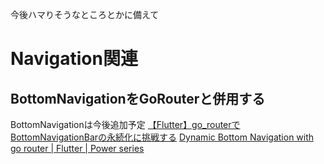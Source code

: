 今後ハマりそうなところとかに備えて

# Navigation関連
## BottomNavigationをGoRouterと併用する
BottomNavigationは今後追加予定
[【Flutter】go_routerでBottomNavigationBarの永続化に挑戦する](https://zenn.dev/heyhey1028/articles/d64564e6fd1df4)
[Dynamic Bottom Navigation with go router | Flutter | Power series](https://snehmehta.medium.com/dynamic-bottom-navigation-with-go-router-flutter-power-series-part-1-2437e2d72546)
